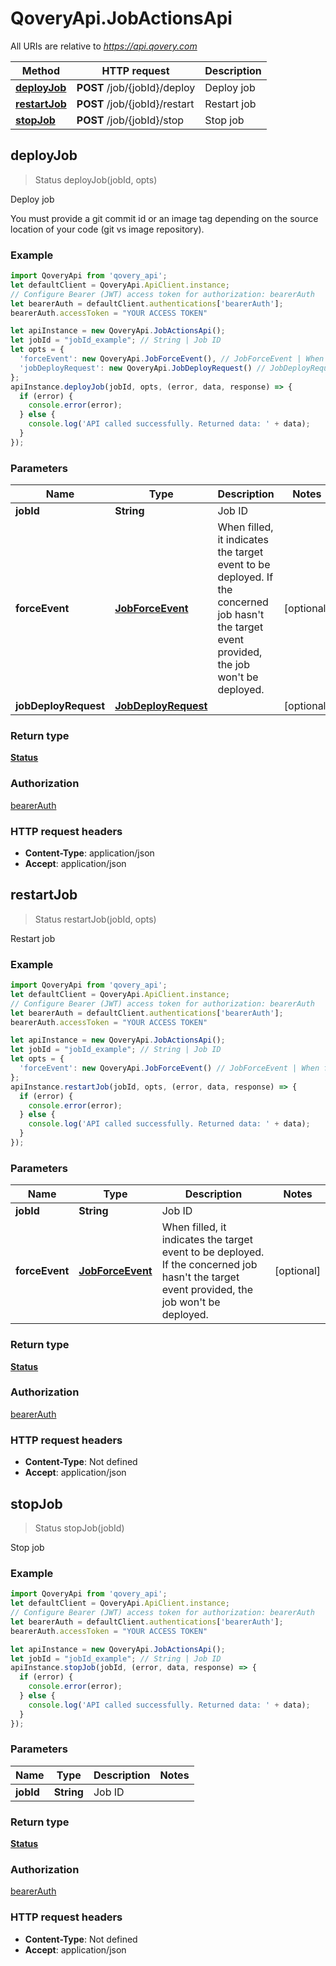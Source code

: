 # QoveryApi.JobActionsApi

All URIs are relative to *https://api.qovery.com*

Method | HTTP request | Description
------------- | ------------- | -------------
[**deployJob**](JobActionsApi.md#deployJob) | **POST** /job/{jobId}/deploy | Deploy job
[**restartJob**](JobActionsApi.md#restartJob) | **POST** /job/{jobId}/restart | Restart job
[**stopJob**](JobActionsApi.md#stopJob) | **POST** /job/{jobId}/stop | Stop job



## deployJob

> Status deployJob(jobId, opts)

Deploy job

You must provide a git commit id or an image tag depending on the source location of your code (git vs image repository).

### Example

```javascript
import QoveryApi from 'qovery_api';
let defaultClient = QoveryApi.ApiClient.instance;
// Configure Bearer (JWT) access token for authorization: bearerAuth
let bearerAuth = defaultClient.authentications['bearerAuth'];
bearerAuth.accessToken = "YOUR ACCESS TOKEN"

let apiInstance = new QoveryApi.JobActionsApi();
let jobId = "jobId_example"; // String | Job ID
let opts = {
  'forceEvent': new QoveryApi.JobForceEvent(), // JobForceEvent | When filled, it indicates the target event to be deployed.   If the concerned job hasn't the target event provided, the job won't be deployed. 
  'jobDeployRequest': new QoveryApi.JobDeployRequest() // JobDeployRequest | 
};
apiInstance.deployJob(jobId, opts, (error, data, response) => {
  if (error) {
    console.error(error);
  } else {
    console.log('API called successfully. Returned data: ' + data);
  }
});
```

### Parameters


Name | Type | Description  | Notes
------------- | ------------- | ------------- | -------------
 **jobId** | **String**| Job ID | 
 **forceEvent** | [**JobForceEvent**](.md)| When filled, it indicates the target event to be deployed.   If the concerned job hasn&#39;t the target event provided, the job won&#39;t be deployed.  | [optional] 
 **jobDeployRequest** | [**JobDeployRequest**](JobDeployRequest.md)|  | [optional] 

### Return type

[**Status**](Status.md)

### Authorization

[bearerAuth](../README.md#bearerAuth)

### HTTP request headers

- **Content-Type**: application/json
- **Accept**: application/json


## restartJob

> Status restartJob(jobId, opts)

Restart job

### Example

```javascript
import QoveryApi from 'qovery_api';
let defaultClient = QoveryApi.ApiClient.instance;
// Configure Bearer (JWT) access token for authorization: bearerAuth
let bearerAuth = defaultClient.authentications['bearerAuth'];
bearerAuth.accessToken = "YOUR ACCESS TOKEN"

let apiInstance = new QoveryApi.JobActionsApi();
let jobId = "jobId_example"; // String | Job ID
let opts = {
  'forceEvent': new QoveryApi.JobForceEvent() // JobForceEvent | When filled, it indicates the target event to be deployed.   If the concerned job hasn't the target event provided, the job won't be deployed. 
};
apiInstance.restartJob(jobId, opts, (error, data, response) => {
  if (error) {
    console.error(error);
  } else {
    console.log('API called successfully. Returned data: ' + data);
  }
});
```

### Parameters


Name | Type | Description  | Notes
------------- | ------------- | ------------- | -------------
 **jobId** | **String**| Job ID | 
 **forceEvent** | [**JobForceEvent**](.md)| When filled, it indicates the target event to be deployed.   If the concerned job hasn&#39;t the target event provided, the job won&#39;t be deployed.  | [optional] 

### Return type

[**Status**](Status.md)

### Authorization

[bearerAuth](../README.md#bearerAuth)

### HTTP request headers

- **Content-Type**: Not defined
- **Accept**: application/json


## stopJob

> Status stopJob(jobId)

Stop job

### Example

```javascript
import QoveryApi from 'qovery_api';
let defaultClient = QoveryApi.ApiClient.instance;
// Configure Bearer (JWT) access token for authorization: bearerAuth
let bearerAuth = defaultClient.authentications['bearerAuth'];
bearerAuth.accessToken = "YOUR ACCESS TOKEN"

let apiInstance = new QoveryApi.JobActionsApi();
let jobId = "jobId_example"; // String | Job ID
apiInstance.stopJob(jobId, (error, data, response) => {
  if (error) {
    console.error(error);
  } else {
    console.log('API called successfully. Returned data: ' + data);
  }
});
```

### Parameters


Name | Type | Description  | Notes
------------- | ------------- | ------------- | -------------
 **jobId** | **String**| Job ID | 

### Return type

[**Status**](Status.md)

### Authorization

[bearerAuth](../README.md#bearerAuth)

### HTTP request headers

- **Content-Type**: Not defined
- **Accept**: application/json

